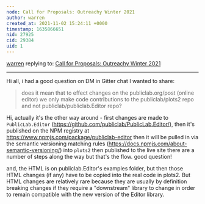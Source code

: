 ```yaml
---
node: Call for Proposals: Outreachy Winter 2021
author: warren
created_at: 2021-11-02 15:24:11 +0000
timestamp: 1635866651
nid: 27925
cid: 29384
uid: 1
---
```




[warren](../profile/warren) replying to: [Call for Proposals: Outreachy Winter 2021](../notes/mathildaudufo/10-18-2021/call-for-proposals-outreachy-winter-2021)

----
Hi all, i had a good question on DM in Gitter chat I wanted to share:

>  does it mean that to effect changes on the publiclab.org/post (online editor) we only make code contributions to the publiclab/plots2 repo and not publiclab/publiclab.Editor repo?

Hi, actually it's the other way around - first changes are made to `PublicLab.Editor` (https://github.com/publiclab/PublicLab.Editor/), then it's published on the NPM registry at https://www.npmjs.com/package/publiclab-editor
then it will be pulled in via the semantic versioning matching rules (https://docs.npmjs.com/about-semantic-versioning/) into `plots2` then published to the live site
there are a number of steps along the way but that's the flow.
good question!

and, the HTML is on publiclab.Editor's examples folder, but then those HTML changes (if any) have to be copied into the real code in plots2. But HTML changes are relatively rare because they are usually by definition breaking changes if they require a "downstream" library to change in order to remain compatible with the new version of the Editor library.